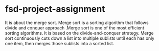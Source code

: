# fsd-project-assignment
It is about the merge sort. Merge sort is a sorting algorithm that follows divide and conquer approach .Merge sort is one of the most efficient sorting algorithms. It is based on the divide-and-conquer strategy. Merge sort continuously cuts down a list into multiple sublists until each has only one item, then merges those sublists into a sorted list.
